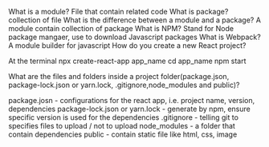 What is a module? File that contain related code
What is package? collection of file
What is the difference between a module and a package? A module contain collection of package
What is NPM? Stand for Node package mangaer, use to download Javascript packages
What is Webpack? A module builder for javascript
How do you create a new React project? 

At the terminal
    npx create-react-app app_name
    cd app_name
    npm start

What are the files and folders inside a project folder(package.json, package-lock.json or yarn.lock, .gitignore,node_modules and public)?

package.josn - configurations for the react app, i.e. project name, version, dependencies
package-lock.json or yarn.lock - generate by npm, ensure specific version is used for the dependencies
.gitignore - telling git to specifies files to upload / not to upload
node_modules - a folder that contain dependencies
public - contain static file like html, css, image
